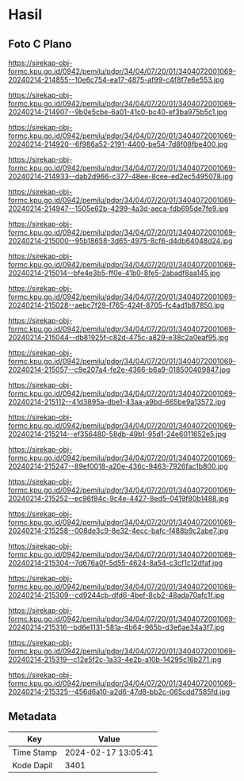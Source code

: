 # Hasil

## Foto C Plano

https://sirekap-obj-formc.kpu.go.id/0942/pemilu/pdpr/34/04/07/20/01/3404072001069-20240214-214855--10e6c754-ea17-4875-af99-c4f8f7e6e553.jpg

https://sirekap-obj-formc.kpu.go.id/0942/pemilu/pdpr/34/04/07/20/01/3404072001069-20240214-214907--9b0e5cbe-6a01-41c0-bc40-ef3ba975b5c1.jpg

https://sirekap-obj-formc.kpu.go.id/0942/pemilu/pdpr/34/04/07/20/01/3404072001069-20240214-214920--6f986a52-2191-4400-be54-7d8f08fbe400.jpg

https://sirekap-obj-formc.kpu.go.id/0942/pemilu/pdpr/34/04/07/20/01/3404072001069-20240214-214933--dab2d966-c377-48ee-8cee-ed2ec5495078.jpg

https://sirekap-obj-formc.kpu.go.id/0942/pemilu/pdpr/34/04/07/20/01/3404072001069-20240214-214947--1505e62b-4299-4a3d-aeca-fdb695de7fe9.jpg

https://sirekap-obj-formc.kpu.go.id/0942/pemilu/pdpr/34/04/07/20/01/3404072001069-20240214-215000--95b18658-3d65-4975-8cf6-d4db64048d24.jpg

https://sirekap-obj-formc.kpu.go.id/0942/pemilu/pdpr/34/04/07/20/01/3404072001069-20240214-215014--bfe4e3b5-ff0e-41b0-8fe5-2abadf8aa145.jpg

https://sirekap-obj-formc.kpu.go.id/0942/pemilu/pdpr/34/04/07/20/01/3404072001069-20240214-215028--aebc7f29-f765-424f-8705-fc4ad1b87850.jpg

https://sirekap-obj-formc.kpu.go.id/0942/pemilu/pdpr/34/04/07/20/01/3404072001069-20240214-215044--db81925f-c82d-475c-a829-e38c2a0eaf95.jpg

https://sirekap-obj-formc.kpu.go.id/0942/pemilu/pdpr/34/04/07/20/01/3404072001069-20240214-215057--c9e207a4-fe2e-4366-b6a9-018500409847.jpg

https://sirekap-obj-formc.kpu.go.id/0942/pemilu/pdpr/34/04/07/20/01/3404072001069-20240214-215112--41d3895a-dbe1-43aa-a9bd-665be9a13572.jpg

https://sirekap-obj-formc.kpu.go.id/0942/pemilu/pdpr/34/04/07/20/01/3404072001069-20240214-215214--ef356480-58db-49b1-95d1-24e6011652e5.jpg

https://sirekap-obj-formc.kpu.go.id/0942/pemilu/pdpr/34/04/07/20/01/3404072001069-20240214-215247--89ef0018-a20e-436c-9463-7926fac1b800.jpg

https://sirekap-obj-formc.kpu.go.id/0942/pemilu/pdpr/34/04/07/20/01/3404072001069-20240214-215252--ec96f84c-9c4e-4427-8ed5-0419f80b1488.jpg

https://sirekap-obj-formc.kpu.go.id/0942/pemilu/pdpr/34/04/07/20/01/3404072001069-20240214-215258--008de3c9-8e32-4ecc-bafc-f488b9c2abe7.jpg

https://sirekap-obj-formc.kpu.go.id/0942/pemilu/pdpr/34/04/07/20/01/3404072001069-20240214-215304--7d676a0f-5d55-4624-8a54-c3cf1c12dfaf.jpg

https://sirekap-obj-formc.kpu.go.id/0942/pemilu/pdpr/34/04/07/20/01/3404072001069-20240214-215309--cd9244cb-dfd6-4bef-8cb2-48ada70afc1f.jpg

https://sirekap-obj-formc.kpu.go.id/0942/pemilu/pdpr/34/04/07/20/01/3404072001069-20240214-215316--bd6e1131-581a-4b64-965b-d3e6ae34a3f7.jpg

https://sirekap-obj-formc.kpu.go.id/0942/pemilu/pdpr/34/04/07/20/01/3404072001069-20240214-215319--c12e5f2c-1a33-4e2b-a10b-14295c16b271.jpg

https://sirekap-obj-formc.kpu.go.id/0942/pemilu/pdpr/34/04/07/20/01/3404072001069-20240214-215325--456d6a10-a2d6-47d8-bb2c-065cdd7585fd.jpg


## Metadata

| Key        | Value               |
| ---------- | ------------------- |
| Time Stamp | 2024-02-17 13:05:41 |
| Kode Dapil | 3401                |



